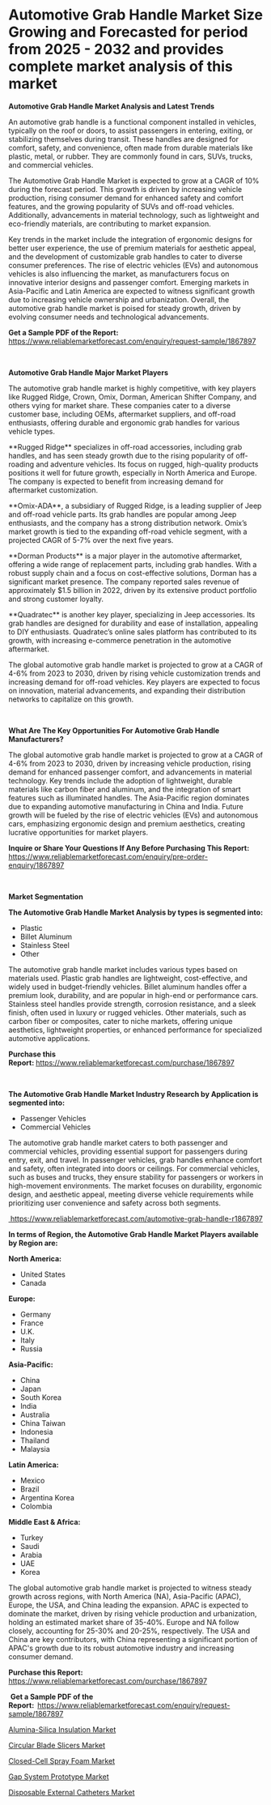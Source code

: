 <p><h1>Automotive Grab Handle Market Size Growing and Forecasted for period from 2025 - 2032 and provides complete market analysis of this market</h1></p><p><strong>Automotive Grab Handle Market Analysis and Latest Trends</strong></p>
<p><p>An automotive grab handle is a functional component installed in vehicles, typically on the roof or doors, to assist passengers in entering, exiting, or stabilizing themselves during transit. These handles are designed for comfort, safety, and convenience, often made from durable materials like plastic, metal, or rubber. They are commonly found in cars, SUVs, trucks, and commercial vehicles.</p><p>The Automotive Grab Handle Market is expected to grow at a CAGR of 10% during the forecast period. This growth is driven by increasing vehicle production, rising consumer demand for enhanced safety and comfort features, and the growing popularity of SUVs and off-road vehicles. Additionally, advancements in material technology, such as lightweight and eco-friendly materials, are contributing to market expansion.</p><p>Key trends in the market include the integration of ergonomic designs for better user experience, the use of premium materials for aesthetic appeal, and the development of customizable grab handles to cater to diverse consumer preferences. The rise of electric vehicles (EVs) and autonomous vehicles is also influencing the market, as manufacturers focus on innovative interior designs and passenger comfort. Emerging markets in Asia-Pacific and Latin America are expected to witness significant growth due to increasing vehicle ownership and urbanization. Overall, the automotive grab handle market is poised for steady growth, driven by evolving consumer needs and technological advancements.</p></p>
<p><strong>Get a Sample PDF of the Report:&nbsp;</strong> <a href="https://www.reliablemarketforecast.com/enquiry/request-sample/1867897?utm_campaign=1832&utm_medium=2&utm_source=Github&utm_content=ia&utm_term=22012025&utm_id=automotive-grab-handle">https://www.reliablemarketforecast.com/enquiry/request-sample/1867897</a></p>
<p>&nbsp;</p>
<p><strong>Automotive Grab Handle Major Market Players</strong></p>
<p><p>The automotive grab handle market is highly competitive, with key players like Rugged Ridge, Crown, Omix, Dorman, American Shifter Company, and others vying for market share. These companies cater to a diverse customer base, including OEMs, aftermarket suppliers, and off-road enthusiasts, offering durable and ergonomic grab handles for various vehicle types.</p><p>**Rugged Ridge** specializes in off-road accessories, including grab handles, and has seen steady growth due to the rising popularity of off-roading and adventure vehicles. Its focus on rugged, high-quality products positions it well for future growth, especially in North America and Europe. The company is expected to benefit from increasing demand for aftermarket customization.</p><p>**Omix-ADA**, a subsidiary of Rugged Ridge, is a leading supplier of Jeep and off-road vehicle parts. Its grab handles are popular among Jeep enthusiasts, and the company has a strong distribution network. Omix’s market growth is tied to the expanding off-road vehicle segment, with a projected CAGR of 5-7% over the next five years.</p><p>**Dorman Products** is a major player in the automotive aftermarket, offering a wide range of replacement parts, including grab handles. With a robust supply chain and a focus on cost-effective solutions, Dorman has a significant market presence. The company reported sales revenue of approximately $1.5 billion in 2022, driven by its extensive product portfolio and strong customer loyalty.</p><p>**Quadratec** is another key player, specializing in Jeep accessories. Its grab handles are designed for durability and ease of installation, appealing to DIY enthusiasts. Quadratec’s online sales platform has contributed to its growth, with increasing e-commerce penetration in the automotive aftermarket.</p><p>The global automotive grab handle market is projected to grow at a CAGR of 4-6% from 2023 to 2030, driven by rising vehicle customization trends and increasing demand for off-road vehicles. Key players are expected to focus on innovation, material advancements, and expanding their distribution networks to capitalize on this growth.</p></p>
<p>&nbsp;</p>
<p><strong>What Are The Key Opportunities For Automotive Grab Handle Manufacturers?</strong></p>
<p><p>The global automotive grab handle market is projected to grow at a CAGR of 4-6% from 2023 to 2030, driven by increasing vehicle production, rising demand for enhanced passenger comfort, and advancements in material technology. Key trends include the adoption of lightweight, durable materials like carbon fiber and aluminum, and the integration of smart features such as illuminated handles. The Asia-Pacific region dominates due to expanding automotive manufacturing in China and India. Future growth will be fueled by the rise of electric vehicles (EVs) and autonomous cars, emphasizing ergonomic design and premium aesthetics, creating lucrative opportunities for market players.</p></p>
<p><strong>Inquire or Share Your Questions If Any Before Purchasing This Report:</strong> <a href="https://www.reliablemarketforecast.com/enquiry/pre-order-enquiry/1867897?utm_campaign=1832&utm_medium=2&utm_source=Github&utm_content=ia&utm_term=22012025&utm_id=automotive-grab-handle">https://www.reliablemarketforecast.com/enquiry/pre-order-enquiry/1867897</a></p>
<p>&nbsp;</p>
<p><strong>Market Segmentation</strong></p>
<p><strong>The Automotive Grab Handle Market Analysis by types is segmented into:</strong></p>
<p><ul><li>Plastic</li><li>Billet Aluminum</li><li>Stainless Steel</li><li>Other</li></ul></p>
<p><p>The automotive grab handle market includes various types based on materials used. Plastic grab handles are lightweight, cost-effective, and widely used in budget-friendly vehicles. Billet aluminum handles offer a premium look, durability, and are popular in high-end or performance cars. Stainless steel handles provide strength, corrosion resistance, and a sleek finish, often used in luxury or rugged vehicles. Other materials, such as carbon fiber or composites, cater to niche markets, offering unique aesthetics, lightweight properties, or enhanced performance for specialized automotive applications.</p></p>
<p><strong>Purchase this Report:&nbsp;</strong><a href="https://www.reliablemarketforecast.com/purchase/1867897?utm_campaign=1832&utm_medium=2&utm_source=Github&utm_content=ia&utm_term=22012025&utm_id=automotive-grab-handle">https://www.reliablemarketforecast.com/purchase/1867897</a></p>
<p>&nbsp;</p>
<p><strong>The Automotive Grab Handle Market Industry Research by Application is segmented into:</strong></p>
<p><ul><li>Passenger Vehicles</li><li>Commercial Vehicles</li></ul></p>
<p><p>The automotive grab handle market caters to both passenger and commercial vehicles, providing essential support for passengers during entry, exit, and travel. In passenger vehicles, grab handles enhance comfort and safety, often integrated into doors or ceilings. For commercial vehicles, such as buses and trucks, they ensure stability for passengers or workers in high-movement environments. The market focuses on durability, ergonomic design, and aesthetic appeal, meeting diverse vehicle requirements while prioritizing user convenience and safety across both segments.</p></p>
<p><a href="https://www.reliablemarketforecast.com/automotive-grab-handle-r1867897?utm_campaign=1832&utm_medium=2&utm_source=Github&utm_content=ia&utm_term=22012025&utm_id=automotive-grab-handle">&nbsp;https://www.reliablemarketforecast.com/automotive-grab-handle-r1867897</a></p>
<p><strong>In terms of Region, the Automotive Grab Handle Market Players available by Region are:</strong></p>
<p>
    <p> <strong> North America: </strong>
        <ul>
            <li>United States</li>
            <li>Canada</li>
        </ul>
        </p> 
    <p> <strong> Europe: </strong>
        <ul>
            <li>Germany</li>
            <li>France</li>
            <li>U.K.</li>
            <li>Italy</li>
            <li>Russia</li>
        </ul>
        </p> 
    <p> <strong> Asia-Pacific: </strong>
        <ul>
            <li>China</li>
            <li>Japan</li>
            <li>South Korea</li>
            <li>India</li>
            <li>Australia</li>
            <li>China Taiwan</li>
            <li>Indonesia</li>
            <li>Thailand</li>
            <li>Malaysia</li>
        </ul>
        </p> 
    <p> <strong> Latin America: </strong>
        <ul>
            <li>Mexico</li>
            <li>Brazil</li>
            <li>Argentina Korea</li>
            <li>Colombia</li>
        </ul>
        </p> 
    <p> <strong> Middle East & Africa: </strong>
        <ul>
            <li>Turkey</li>
            <li>Saudi</li>
            <li>Arabia</li>
            <li>UAE</li>
            <li>Korea</li>
        </ul>
    </p>
    </p>
<p><p>The global automotive grab handle market is projected to witness steady growth across regions, with North America (NA), Asia-Pacific (APAC), Europe, the USA, and China leading the expansion. APAC is expected to dominate the market, driven by rising vehicle production and urbanization, holding an estimated market share of 35-40%. Europe and NA follow closely, accounting for 25-30% and 20-25%, respectively. The USA and China are key contributors, with China representing a significant portion of APAC's growth due to its robust automotive industry and increasing consumer demand.</p></p>
<p><strong>Purchase this Report: </strong><a href="https://www.reliablemarketforecast.com/purchase/1867897?utm_campaign=1832&utm_medium=2&utm_source=Github&utm_content=ia&utm_term=22012025&utm_id=automotive-grab-handle">https://www.reliablemarketforecast.com/purchase/1867897</a></p>
<p>&nbsp;<strong>Get a Sample PDF of the Report:&nbsp;&nbsp;</strong><a href="https://www.reliablemarketforecast.com/enquiry/request-sample/1867897?utm_campaign=1832&utm_medium=2&utm_source=Github&utm_content=ia&utm_term=22012025&utm_id=automotive-grab-handle">https://www.reliablemarketforecast.com/enquiry/request-sample/1867897</a></p>
<p><strong></strong></p>
<p><p><a href="https://www.linkedin.com/pulse/alumina-silica-insulation-market-evaluation-leading-players-jcmlc?utm_campaign=1832&utm_medium=2&utm_source=Github&utm_content=ia&utm_term=22012025&utm_id=automotive-grab-handle">Alumina-Silica Insulation Market</a></p><p><a href="https://www.linkedin.com/pulse/valuation-production-cost-growth-factors-circular-blade-slicers-hhmoe?utm_campaign=1832&utm_medium=2&utm_source=Github&utm_content=ia&utm_term=22012025&utm_id=automotive-grab-handle">Circular Blade Slicers Market</a></p><p><a href="https://www.linkedin.com/pulse/recent-closed-cell-spray-foam-market-analysis-shows-size-growing-pgxuc?utm_campaign=1832&utm_medium=2&utm_source=Github&utm_content=ia&utm_term=22012025&utm_id=automotive-grab-handle">Closed-Cell Spray Foam Market</a></p><p><a href="https://www.linkedin.com/pulse/global-perspectives-gap-system-prototype-market-trends-challenges-oogtf?utm_campaign=1832&utm_medium=2&utm_source=Github&utm_content=ia&utm_term=22012025&utm_id=automotive-grab-handle">Gap System Prototype Market</a></p><p><a href="https://www.linkedin.com/pulse/intense-competition-growth-expected-disposable-external-catheters-koyte?utm_campaign=1832&utm_medium=2&utm_source=Github&utm_content=ia&utm_term=22012025&utm_id=automotive-grab-handle">Disposable External Catheters Market</a></p></p>